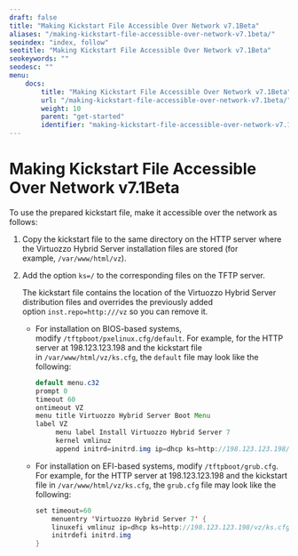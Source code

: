 ```yaml
---
draft: false
title: "Making Kickstart File Accessible Over Network v7.1Beta"
aliases: "/making-kickstart-file-accessible-over-network-v7.1beta/"
seoindex: "index, follow"
seotitle: "Making Kickstart File Accessible Over Network v7.1Beta"
seokeywords: ""
seodesc: ""
menu:
    docs:
        title: "Making Kickstart File Accessible Over Network v7.1Beta"
        url: "/making-kickstart-file-accessible-over-network-v7.1beta/"
        weight: 10
        parent: "get-started"
        identifier: "making-kickstart-file-accessible-over-network-v7.1beta.md"
---
```

# Making Kickstart File Accessible Over Network v7.1Beta

To use the prepared kickstart file, make it accessible over the network as follows:

1.  Copy the kickstart file to the same directory on the HTTP server where the Virtuozzo Hybrid Server installation files are stored (for example, `/var/www/html/vz`).

2.  Add the option `ks=/` to the corresponding files on the TFTP server.

    The kickstart file contains the location of the Virtuozzo Hybrid Server distribution files and overrides the previously added option `inst.repo=http:///vz` so you can remove it.

    -   For installation on BIOS-based systems, modify `/tftpboot/pxelinux.cfg/default`. For example, for the HTTP server at 198.123.123.198 and the kickstart file in `/var/www/html/vz/ks.cfg`, the `default` file may look like the following:

        ``` java
        default menu.c32
        prompt 0
        timeout 60
        ontimeout VZ
        menu title Virtuozzo Hybrid Server Boot Menu
        label VZ
             menu label Install Virtuozzo Hybrid Server 7
             kernel vmlinuz
             append initrd=initrd.img ip=dhcp ks=http://198.123.123.198/vz/ks.cfg
        ```

    -   For installation on EFI-based systems, modify `/tftpboot/grub.cfg`. For example, for the HTTP server at 198.123.123.198 and the kickstart file in `/var/www/html/vz/ks.cfg`, the `grub.cfg` file may look like the following:

        ``` java
        set timeout=60
            menuentry 'Virtuozzo Hybrid Server 7' {
            linuxefi vmlinuz ip=dhcp ks=http://198.123.123.198/vz/ks.cfg
            initrdefi initrd.img
        }
        ```


